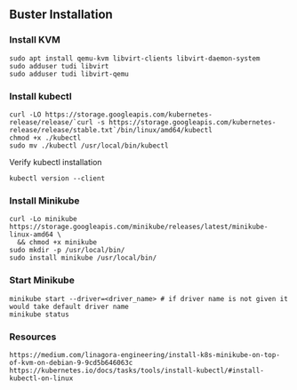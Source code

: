 ## Buster Installation
### Install KVM
```
sudo apt install qemu-kvm libvirt-clients libvirt-daemon-system
sudo adduser tudi libvirt
sudo adduser tudi libvirt-qemu
```
### Install kubectl
```
curl -LO https://storage.googleapis.com/kubernetes-release/release/`curl -s https://storage.googleapis.com/kubernetes-release/release/stable.txt`/bin/linux/amd64/kubectl
chmod +x ./kubectl
sudo mv ./kubectl /usr/local/bin/kubectl
```
Verify kubectl installation
```
kubectl version --client
```
### Install Minikube
```
curl -Lo minikube https://storage.googleapis.com/minikube/releases/latest/minikube-linux-amd64 \
  && chmod +x minikube
sudo mkdir -p /usr/local/bin/
sudo install minikube /usr/local/bin/
```
### Start Minikube
```
minikube start --driver=<driver_name> # if driver name is not given it would take default driver name
minikube status
```
### Resources
```
https://medium.com/linagora-engineering/install-k8s-minikube-on-top-of-kvm-on-debian-9-9cd5b646063c
https://kubernetes.io/docs/tasks/tools/install-kubectl/#install-kubectl-on-linux
```
